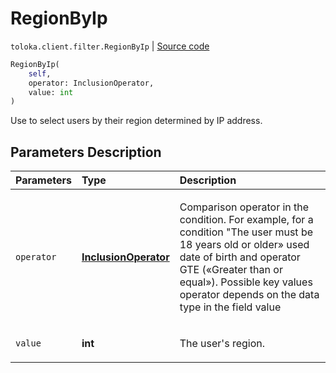 # RegionByIp
`toloka.client.filter.RegionByIp` | [Source code](https://github.com/Toloka/toloka-kit/blob/v0.1.24/src/client/filter.py#L411)

```python
RegionByIp(
    self,
    operator: InclusionOperator,
    value: int
)
```

Use to select users by their region determined by IP address.

## Parameters Description

| Parameters | Type | Description |
| :----------| :----| :-----------|
`operator`|**[InclusionOperator](toloka.client.primitives.operators.InclusionOperator.md)**|<p>Comparison operator in the condition. For example, for a condition &quot;The user must be 18 years old or older» used date of birth and operator GTE («Greater than or equal»). Possible key values operator depends on the data type in the field value</p>
`value`|**int**|<p>The user&#x27;s region.</p>
